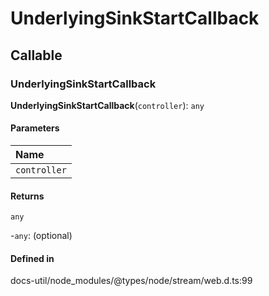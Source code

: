# UnderlyingSinkStartCallback

## Callable

### UnderlyingSinkStartCallback

**UnderlyingSinkStartCallback**(`controller`): `any`

#### Parameters

| Name |
| :------ |
| `controller` | [`WritableStreamDefaultController`](../index.md#writablestreamdefaultcontroller) |

#### Returns

`any`

-`any`: (optional) 

#### Defined in

docs-util/node_modules/@types/node/stream/web.d.ts:99
